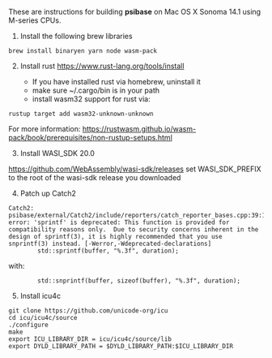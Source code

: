 
These are instructions for building **psibase** on Mac OS X Sonoma 14.1 using M-series CPUs.

1. Install the following brew libraries 

  ``` 
  brew install binaryen yarn node wasm-pack 
  ```

2. Install rust https://www.rust-lang.org/tools/install

   - If you have installed rust via homebrew, uninstall it
   - make sure ~/.cargo/bin is in your path
   - install wasm32 support for rust via:

  ``` 
  rustup target add wasm32-unknown-unknown 
  ```

  For more information: https://rustwasm.github.io/wasm-pack/book/prerequisites/non-rustup-setups.html

3. Install WASI_SDK 20.0 

  https://github.com/WebAssembly/wasi-sdk/releases
  set WASI_SDK_PREFIX to the root of the wasi-sdk release you downloaded

4. Patch up Catch2


```
Catch2: 
psibase/external/Catch2/include/reporters/catch_reporter_bases.cpp:39:14: error: 'sprintf' is deprecated: This function is provided for compatibility reasons only.  Due to security concerns inherent in the design of sprintf(3), it is highly recommended that you use snprintf(3) instead. [-Werror,-Wdeprecated-declarations]
        std::sprintf(buffer, "%.3f", duration);
```
with:
```
        std::snprintf(buffer, sizeof(buffer), "%.3f", duration);
```

5. Install icu4c 

```
git clone https://github.com/unicode-org/icu
cd icu/icu4c/source
./configure
make
export ICU_LIBRARY_DIR = icu/icu4c/source/lib
export DYLD_LIBRARY_PATH = $DYLD_LIBRARY_PATH:$ICU_LIBRARY_DIR
```

